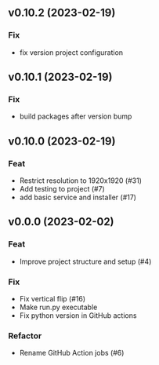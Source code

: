 ## v0.10.2 (2023-02-19)

### Fix

- fix version project configuration

## v0.10.1 (2023-02-19)

### Fix

- build packages after version bump

## v0.10.0 (2023-02-19)

### Feat

- Restrict resolution to 1920x1920 (#31)
- Add testing to project (#7)
- add basic service and installer (#17)

## v0.0.0 (2023-02-02)

### Feat

- Improve project structure and setup (#4)

### Fix

- Fix vertical flip (#16)
- Make run.py executable
- Fix python version in GitHub actions

### Refactor

- Rename GitHub Action jobs (#6)

